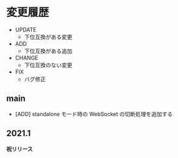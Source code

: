 # 変更履歴

- UPDATE
    - 下位互換がある変更
- ADD
    - 下位互換がある追加
- CHANGE
    - 下位互換のない変更
- FIX
    - バグ修正

## main

- [ADD] standalone モード時の WebSocket の切断処理を追加する


## 2021.1

**祝リリース**
